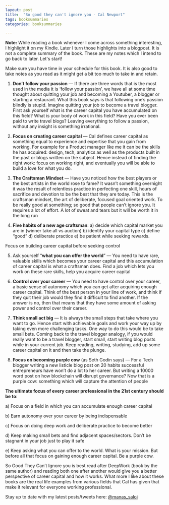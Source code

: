 ```yaml
---
layout: post
title:  "So good they can't ignore you - Cal Newport"
tags: booksummaries
categories: booksummaries

---
```


**Note:** While reading a book whenever I come across something interesting, I highlight it on my Kindle. Later I turn those highlights into a blogpost. It is not a complete summary of the book. These are my notes which I intend to go back to later. Let's start!

Make sure you have time in your schedule for this book. It is also good to take notes as you read as it might get a bit too much to take in and retain.


1. **Don’t follow your passion** — If there are three words that is the most used in the media it is ‘follow your passion’, we have all at some time thought about quitting your job and becoming a Youtuber, a blogger or starting a restaurant. What this book says is that following one’s passion blindly is stupid. Imagine quitting your job to become a travel blogger. First ask yourself what is the career capital you have accumulated on this field? What is your body of work in this field? Have you ever been paid to write travel blogs? Leaving everything to follow a passion, without any insight is something irrational.

2. **Focus on creating career capital** — Cal defines career capital as something equal to experience and expertise that you gain from working. For example for a Product manager like me it can be the skills he has acquired: design, tech, analytics as well as the products built in the past or blogs written on the subject. Hence instead of finding the right work: focus on working right, and eventually you will be able to build a love for what you do.

3. **The Craftsman Mindset** — Have you noticed how the best players or the best artists in the world rose to fame? It wasn’t something overnight it was the result of relentless practice in perfecting one skill, hours of sacrifice and devotion to be the best that they are today. This is the craftsman mindset, the art of deliberate, focused goal oriented work. To be really good at something; so good that people can’t ignore you. It requires a lot of effort. A lot of sweat and tears but it will be worth it in the long run

4. **Five habits of a new age craftsman**:
a) decide which capital market you are in (winner take all vs auction)
b) identify your capital type
c) define “good”
d) deliberate practice
e) be patient while seeking rewards.

Focus on building career capital before seeking control

5. Ask yourself “**what you can offer the world**” — You need to have rare, valuable skills which becomes your career capital and this accumulation of career capital is what a craftsman does. Find a job which lets you work on these rare skills, help you acquire career capital

6. **Control over your career** — You need to have control over your career, a basic sense of autonomy which you can get after acquiring enough career capital. Think of the best person in your line of work, and think if they quit their job would they find it difficult to find another. If the answer is no, then that means that they have some amount of asking power and control over their career.

7. **Think small act big** — It is always the small steps that take where you want to go. Hence start with achievable goals and work your way up by taking even more challenging tasks. One way to do this would be to take small bets. Coming back to the travel blogger analogy, if you would really want to be a travel blogger, start small, start writing blog posts while in your current job. Keep reading, writing, studying, add up some career capital on it and then take the plunge.

8. **Focus on becoming purple cow** (as Seth Godin says) — For a Tech blogger writing a new listicle blog post on 20 habits successful entrepreneurs have won’t do a lot to her career. But writing a 10000 word post on how blockchain will disrupt governance? Now that is a purple cow: something which will capture the attention of people

**The ultimate focus of every career professional in the 21st century should be to**:

a) Focus on a field in which you can accumulate enough career capital

b) Earn autonomy over your career by being indispensable

c) Focus on doing deep work and deliberate practice to become better

d) Keep making small bets and find adjacent spaces/sectors. Don’t be stagnant in your job just to play it safe

e) Keep asking what you can offer to the world. What is your mission. But before all that focus on gaining enough career capital. Be a purple cow.

So Good They Can’t Ignore you is best read after DeepWork (book by the same author) and reading both one after another would give you a better perspective of career capital and how it works. What more I like about these books are the real life examples from various fields that Cal has given that make it relevant for everyone working professional.

Stay up to date with my latest posts/tweets here: [@manas_saloi](http://twitter.com/manas_saloi)
